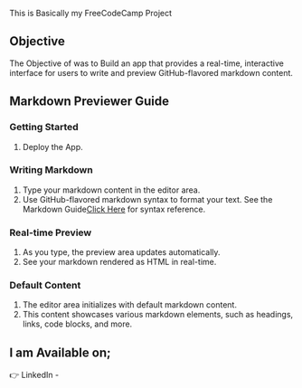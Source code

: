 This is Basically my FreeCodeCamp Project
## Objective
 The Objective of was to Build an app that provides a real-time, interactive interface for users to write and preview GitHub-flavored markdown content.
 
## Markdown Previewer Guide
### Getting Started
1. Deploy the App.
### Writing Markdown
1. Type your markdown content in the editor area.
2. Use GitHub-flavored markdown syntax to format your text.
See the Markdown Guide[Click Here](https://docs.github.com/en/get-started/writing-on-github/getting-started-with-writing-and-formatting-on-github/basic-writing-and-formatting-syntax) for syntax reference.
### Real-time Preview
1. As you type, the preview area updates automatically.
2. See your markdown rendered as HTML in real-time.
### Default Content
1. The editor area initializes with default markdown content.
2. This content showcases various markdown elements, such as headings, links, code blocks, and more.
## I am Available on;
:point_right: LinkedIn - 
